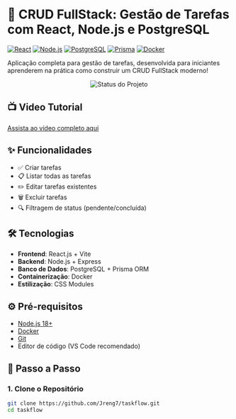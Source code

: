 # 🚀 CRUD FullStack: Gestão de Tarefas com React, Node.js e PostgreSQL

[![React](https://img.shields.io/badge/React-20232A?style=for-the-badge&logo=react)](https://react.dev/)
[![Node.js](https://img.shields.io/badge/Node.js-339933?style=for-the-badge&logo=nodedotjs)](https://nodejs.org/)
[![PostgreSQL](https://img.shields.io/badge/PostgreSQL-316192?style=for-the-badge&logo=postgresql)](https://www.postgresql.org/)
[![Prisma](https://img.shields.io/badge/Prisma-2D3748?style=for-the-badge&logo=prisma)](https://www.prisma.io/)
[![Docker](https://img.shields.io/badge/Docker-2496ED?style=for-the-badge&logo=docker)](https://www.docker.com/)

Aplicação completa para gestão de tarefas, desenvolvida para iniciantes aprenderem na prática como construir um CRUD FullStack moderno!

<div align="center">
  <img src="https://img.shields.io/badge/STATUS-CONCLUÍDO-brightgreen" alt="Status do Projeto">
</div>

## 📺 Video Tutorial
[Assista ao vídeo completo aqui](https://youtu.be/seu-link-aqui) 

## ✨ Funcionalidades
- ✅ Criar tarefas
- 📋 Listar todas as tarefas
- ✏️ Editar tarefas existentes
- 🗑️ Excluir tarefas
- 🔍 Filtragem de status (pendente/concluída)

## 🛠️ Tecnologias
- **Frontend**: React.js + Vite
- **Backend**: Node.js + Express
- **Banco de Dados**: PostgreSQL + Prisma ORM
- **Containerização**: Docker
- **Estilização**: CSS Modules

## ⚙️ Pré-requisitos
- [Node.js 18+](https://nodejs.org/)
- [Docker](https://www.docker.com/)
- [Git](https://git-scm.com/)
- Editor de código (VS Code recomendado)

## 🚧 Passo a Passo

### 1. Clone o Repositório
```bash
git clone https://github.com/Jreng7/taskflow.git
cd taskflow